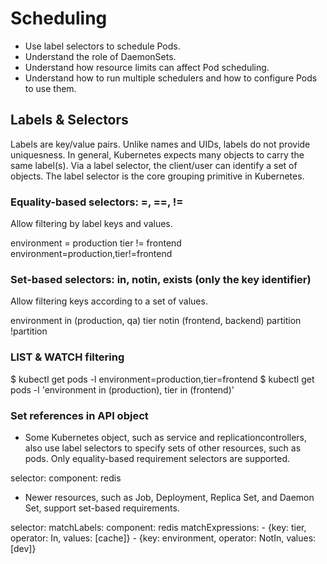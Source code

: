# Scheduling
* Use label selectors to schedule Pods.
* Understand the role of DaemonSets.
* Understand how resource limits can affect Pod scheduling.
* Understand how to run multiple schedulers and how to configure Pods to use them.

## Labels & Selectors
Labels are key/value pairs. Unlike names and UIDs, labels do not provide uniquesness. In general, Kubernetes expects many objects to carry the same label(s). Via a label selector, the client/user can identify a set of objects. The label selector is the core grouping primitive in Kubernetes.

### Equality-based selectors: =, ==, !=
Allow filtering by label keys and values.

environment = production
tier != frontend
environment=production,tier!=frontend

### Set-based selectors: in, notin, exists (only the key identifier)
Allow filtering keys according to a set of values.

environment in (production, qa)
tier notin (frontend, backend)
partition
!partition

### LIST & WATCH filtering
$ kubectl get pods -l environment=production,tier=frontend
$ kubectl get pods -l 'environment in (production), tier in (frontend)'

### Set references in API object
* Some Kubernetes object, such as service and replicationcontrollers, also use label selectors to specify sets of other resources, such as pods. Only equality-based requirement selectors are supported.

selector:
  component: redis

* Newer resources, such as Job, Deployment, Replica Set, and Daemon Set, support set-based requirements.

selector:
  matchLabels:
    component: redis
  matchExpressions:
    - {key: tier, operator: In, values: [cache]}
    - {key: environment, operator: NotIn, values: [dev]}
